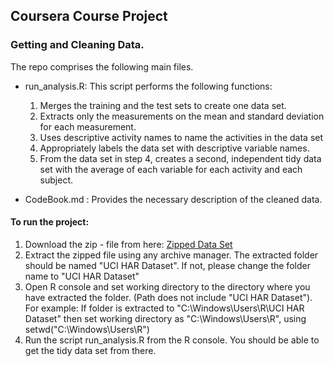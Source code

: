 ## Coursera Course Project
### Getting and Cleaning Data.

The repo comprises the following main files.

* run_analysis.R: This script performs the following functions:
  1. Merges the training and the test sets to create one data set.
  2. Extracts only the measurements on the mean and standard deviation for each measurement. 
  3. Uses descriptive activity names to name the activities in the data set
  4. Appropriately labels the data set with descriptive variable names. 
  5. From the data set in step 4, creates a second, independent tidy data set with the average of each variable for each activity and each subject.

* CodeBook.md : Provides the necessary description of the cleaned data.

#### To run the project:

1. Download the zip - file from here: 
	[Zipped Data Set](https://d396qusza40orc.cloudfront.net/getdata%2Fprojectfiles%2FUCI%20HAR%20Dataset.zip)
2. Extract the zipped file using any archive manager. The extracted folder should be named "UCI HAR Dataset". If not, please change the folder name to "UCI HAR Dataset"
3. Open R console and set working directory to the directory where you have extracted the folder. (Path does not include "UCI HAR Dataset").
For example: If folder is extracted to "C:\Windows\Users\R\UCI HAR Dataset" then set working directory as "C:\Windows\Users\R", using setwd("C:\Windows\Users\R")
4. Run the script run_analysis.R from the R console. You should be able to get the tidy data set from there.

